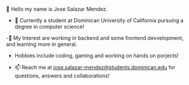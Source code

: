 👋 Hello my name is Jose Salazar Mendez.


- 🌱 Currently a student at Dominican University of California pursuing a degree in computer science!


-🥇 My Interest are working in backend and some frontend devvelopment, and learning more in general.

- Hobbies include coding, gaming and working on hands on porjects!


- 📫 Reach me at jose.salazar-mendez@students.dominican.edu for questions, answers and collaborations!
